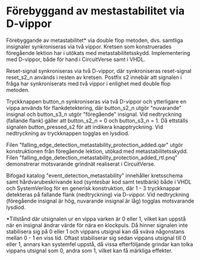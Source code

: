 # Förebyggand av mestastabilitet via D-vippor
Förebyggande av metastabilitet* via double flop metoden, dvs. samtliga insignaler synkroniseras via två vippor. Kretsen som konstruerades föregående lektion har i utökats med metastabilitetsskydd. Implementering med D-vippor, både för hand i CircuitVerse samt i VHDL.

Reset-signal synkroniseras via två D-vippor, där synkroniseras reset-signal reset_s2_n används i resten av kretsen. Postfix s2 innebär att signalen
i fråga har synkroniserats med två vippor i enlighet med double flop metoden.

Tryckknappen button_n synkroniseras via två D-vippor och ytterligare en vippa används för flankdetektering, där button_s2_n utgör "nuvarande" insignal och
button_s3_n utgör "föregående" insignal. Vid nedtryckning (fallande flank) gäller att button_s2_n = 0 och button_s3_n = 1. Då ettställs signalen
button_pressed_s2 för att indikera knapptryckning. Vid nedtryckning av tryckknappen togglas en lysdiod.

Filen "falling_edge_detection_metastability_protection_added.qar" utgör konstruktionen från föregående lektion, utökad med metastabilitetsskydd.
Filen "falling_edge_detection_metastability_protection_added_rtl.pnq" demonstrerar motsvarande grindnät realiserat i CircuitVerse.

Bifogad katalog "event_detection_metastability" innehåller kretsschema samt hårdvarubeskrivande kod (syntesbar kod samt testbänk) både i VHDL och 
SystemVerilog för en generisk konstruktion, där 1 - 3 tryckknappar detekteras på fallande flank (nedtryckning) via D-vippor. 
Vid nedtryckning (föregående insignal är hög, nuvarande insignal är låg) togglas motsvarande lysdiod.

*Tillstånd där utsignalen ur en vippa varken är 0 eller 1, vilket kan uppstå när en insignal ändrar värde för nära en klockpuls. Då hinner signalen
inte stabilisera sig på 0 eller 1 och vippans utsignal kan då sväva någonstans mellan 0 - 1 en viss tid. Oftast stabiliserar sig sedan vippans utsignal
till 0 eller 1, annars kan systemfel uppstå, då vissa efterföljande grindar kan tolka vippans utsignal som 0, andra som 1, vilket kan få märkliga effekter.

